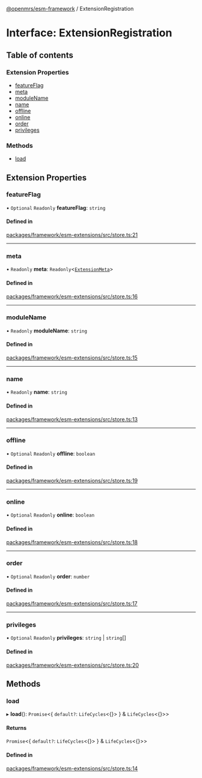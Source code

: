 [@openmrs/esm-framework](../API.md) / ExtensionRegistration

# Interface: ExtensionRegistration

## Table of contents

### Extension Properties

- [featureFlag](ExtensionRegistration.md#featureflag)
- [meta](ExtensionRegistration.md#meta)
- [moduleName](ExtensionRegistration.md#modulename)
- [name](ExtensionRegistration.md#name)
- [offline](ExtensionRegistration.md#offline)
- [online](ExtensionRegistration.md#online)
- [order](ExtensionRegistration.md#order)
- [privileges](ExtensionRegistration.md#privileges)

### Methods

- [load](ExtensionRegistration.md#load)

## Extension Properties

### featureFlag

• `Optional` `Readonly` **featureFlag**: `string`

#### Defined in

[packages/framework/esm-extensions/src/store.ts:21](https://github.com/Vishal772-pixel/openmrs-esm-core/blob/main/packages/framework/esm-extensions/src/store.ts#L21)

___

### meta

• `Readonly` **meta**: `Readonly`<[`ExtensionMeta`](ExtensionMeta.md)\>

#### Defined in

[packages/framework/esm-extensions/src/store.ts:16](https://github.com/Vishal772-pixel/openmrs-esm-core/blob/main/packages/framework/esm-extensions/src/store.ts#L16)

___

### moduleName

• `Readonly` **moduleName**: `string`

#### Defined in

[packages/framework/esm-extensions/src/store.ts:15](https://github.com/Vishal772-pixel/openmrs-esm-core/blob/main/packages/framework/esm-extensions/src/store.ts#L15)

___

### name

• `Readonly` **name**: `string`

#### Defined in

[packages/framework/esm-extensions/src/store.ts:13](https://github.com/Vishal772-pixel/openmrs-esm-core/blob/main/packages/framework/esm-extensions/src/store.ts#L13)

___

### offline

• `Optional` `Readonly` **offline**: `boolean`

#### Defined in

[packages/framework/esm-extensions/src/store.ts:19](https://github.com/Vishal772-pixel/openmrs-esm-core/blob/main/packages/framework/esm-extensions/src/store.ts#L19)

___

### online

• `Optional` `Readonly` **online**: `boolean`

#### Defined in

[packages/framework/esm-extensions/src/store.ts:18](https://github.com/Vishal772-pixel/openmrs-esm-core/blob/main/packages/framework/esm-extensions/src/store.ts#L18)

___

### order

• `Optional` `Readonly` **order**: `number`

#### Defined in

[packages/framework/esm-extensions/src/store.ts:17](https://github.com/Vishal772-pixel/openmrs-esm-core/blob/main/packages/framework/esm-extensions/src/store.ts#L17)

___

### privileges

• `Optional` `Readonly` **privileges**: `string` \| `string`[]

#### Defined in

[packages/framework/esm-extensions/src/store.ts:20](https://github.com/Vishal772-pixel/openmrs-esm-core/blob/main/packages/framework/esm-extensions/src/store.ts#L20)

## Methods

### load

▸ **load**(): `Promise`<{ `default?`: `LifeCycles`<{}\>  } & `LifeCycles`<{}\>\>

#### Returns

`Promise`<{ `default?`: `LifeCycles`<{}\>  } & `LifeCycles`<{}\>\>

#### Defined in

[packages/framework/esm-extensions/src/store.ts:14](https://github.com/Vishal772-pixel/openmrs-esm-core/blob/main/packages/framework/esm-extensions/src/store.ts#L14)
